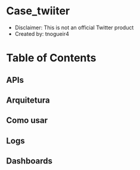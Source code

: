 # Case_twiiter

* Disclaimer: This is not an official Twitter product
* Created by: tnogueir4

# Table of Contents


## APIs
## Arquitetura
## Como usar
## Logs
## Dashboards
